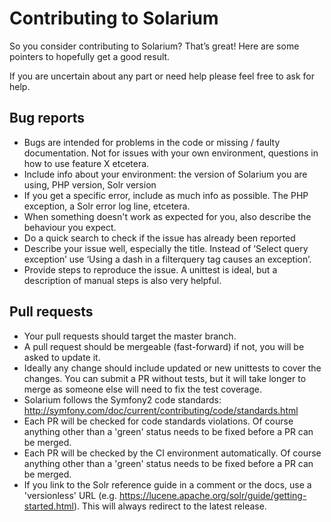 # Contributing to Solarium

So you consider contributing to Solarium? That’s great! 
Here are some pointers to hopefully get a good result.

If you are uncertain about any part or need help please feel free to ask for help.

## Bug reports

* Bugs are intended for problems in the code or missing / faulty documentation. Not for issues with your own environment, questions in how to use feature X etcetera.
* Include info about your environment: the version of Solarium you are using, PHP version, Solr version
* If you get a specific error, include as much info as possible. The PHP exception, a Solr error log line, etcetera.
* When something doesn't work as expected for you, also describe the behaviour you expect.
* Do a quick search to check if the issue has already been reported
* Describe your issue well, especially the title. Instead of ‘Select query exception’ use ‘Using a dash in a filterquery tag causes an exception’.
* Provide steps to reproduce the issue. A unittest is ideal, but a description of manual steps is also very helpful.

## Pull requests

* Your pull requests should target the master branch.
* A pull request should be mergeable (fast-forward) if not, you will be asked to update it.
* Ideally any change should include updated or new unittests to cover the changes. You can submit a PR without tests, but it will take longer to merge as someone else will need to fix the test coverage.
* Solarium follows the Symfony2 code standards: http://symfony.com/doc/current/contributing/code/standards.html
* Each PR will be checked for code standards violations. Of course anything other than a 'green' status needs to be fixed before a PR can be merged.
* Each PR will be checked by the CI environment automatically. Of course anything other than a 'green' status needs to be fixed before a PR can be merged.
* If you link to the Solr reference guide in a comment or the docs, use a 'versionless' URL (e.g. <https://lucene.apache.org/solr/guide/getting-started.html>). This will always redirect to the latest release.
